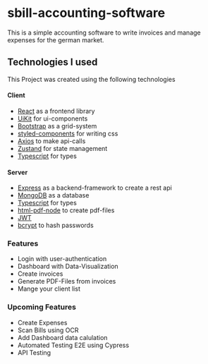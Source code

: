 # sbill-accounting-software
 This is a simple accounting software to write invoices and manage expenses for the german market. 
 
 ## Technologies I used
 This Project was created using the following technologies
 
 #### Client
- [React](https://reactjs.org/) as a frontend library
- [UiKit](https://getuikit.com/) for ui-components
- [Bootstrap](https://getbootstrap.com/) as a grid-system
- [styled-components](https://styled-components.com/) for writing css
- [Axios](https://axios-http.com/docs/intro) to make api-calls
- [Zustand](https://github.com/pmndrs/zustand) for state management
- [Typescript](https://www.typescriptlang.org/) for types

#### Server
- [Express](https://expressjs.com/) as a backend-framework to create a rest api
- [MongoDB](https://www.mongodb.com/) as a database
- [Typescript](https://www.typescriptlang.org/) for types
- [html-pdf-node](https://www.npmjs.com/package/html-pdf-node) to create pdf-files
- [JWT](https://jwt.io/)
- [bcrypt](https://www.npmjs.com/package/bcrypt) to hash passwords
 
 ### Features
- Login with user-authentication
- Dashboard with Data-Visualization
- Create invoices
- Generate PDF-Files from invoices
- Mange your client list

### Upcoming Features
- Create Expenses
- Scan Bills using OCR
- Add Dashboard data calulation
- Automated Testing E2E using Cypress 
- API Testing







 
